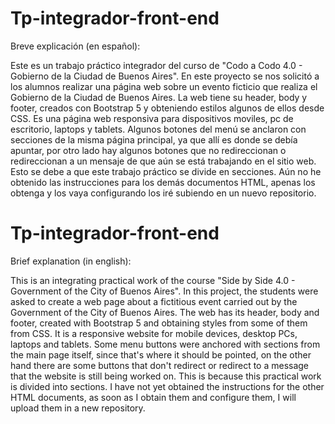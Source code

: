 # Tp-integrador-front-end

Breve explicación (en español):

Este es un trabajo práctico integrador del curso de "Codo a Codo 4.0 - Gobierno de la Ciudad de Buenos Aires". En este proyecto se nos solicitó a los alumnos realizar una página web sobre un evento ficticio que realiza el Gobierno de la Ciudad de Buenos Aires. La web tiene su header, body y footer, creados con Bootstrap 5 y obteniendo estilos algunos de ellos desde CSS. Es una página web responsiva para dispositivos moviles, pc de escritorio, laptops y tablets.
Algunos botones del menú se anclaron con secciones de la misma página principal, ya que allí es donde se debía apuntar, por otro lado hay algunos botones que no redireccionan o redireccionan a un mensaje de que aún se está trabajando en el sitio web. Esto se debe a que este trabajo práctico se divide en secciones. Aún no he obtenido las instrucciones para los demás documentos HTML, apenas los obtenga y los vaya configurando los iré subiendo en un nuevo repositorio.

# Tp-integrador-front-end

Brief explanation (in english):

This is an integrating practical work of the course "Side by Side 4.0 - Government of the City of Buenos Aires". In this project, the students were asked to create a web page about a fictitious event carried out by the Government of the City of Buenos Aires. The web has its header, body and footer, created with Bootstrap 5 and obtaining styles from some of them from CSS. It is a responsive website for mobile devices, desktop PCs, laptops and tablets.
Some menu buttons were anchored with sections from the main page itself, since that's where it should be pointed, on the other hand there are some buttons that don't redirect or redirect to a message that the website is still being worked on. This is because this practical work is divided into sections. I have not yet obtained the instructions for the other HTML documents, as soon as I obtain them and configure them, I will upload them in a new repository.
